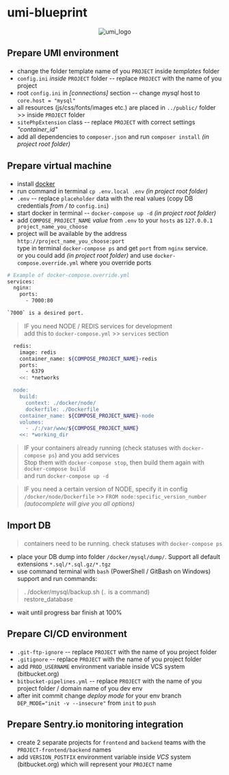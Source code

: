 # umi-blueprint
<p align="center"><img src="https://www.umi-cms.ru/templates/umi/images/main_logo.png?2021" alt="umi_logo"></p>

## <p><strong>Prepare UMI environment</strong></p>

- change the folder template name of you `PROJECT` inside _templates_ folder
- `config.ini` *inside* `PROJECT` folder -- replace `PROJECT` with the name of you project
- root `config.ini` in *[connections]* section -- change _mysql_ host to `core.host = "mysql"`
- all resources (js/css/fonts/images etc.) are placed in `../public/` folder >> inside `PROJECT` folder
- `sitePhpExtension` class -- replace `PROJECT` with correct settings _"container_id"_
- add all dependencies to `composer.json` and run `composer install` _(in project root folder)_

## <p><strong>Prepare virtual machine</strong></p>

- install [docker](https://docs.docker.com/engine/install/)
- run command in terminal `cp .env.local .env` _(in project root folder)_
- `.env` -- replace `placeholder` data with the real values (copy DB credentials _from / to_ `config.ini`)
- start docker in terminal -- `docker-compose up -d` _(in project root folder)_
- add `COMPOSE_PROJECT_NAME` *value* from `.env` to your `hosts` as `127.0.0.1 project_name_you_choose`
- project will be available by the address `http://project_name_you_choose:port`\
  type in terminal `docker-compose ps` and get `port` from `nginx` service. \
  or you could add _(in project root folder)_ and use `docker-compose.override.yml` where you override ports

``` bash
# Example of docker-compose.override.yml
services:
  nginx:
    ports:
      - 7000:80

`7000` is a desired port.
```

> IF you need NODE / REDIS services for development \
> add this to `docker-compose.yml` >> `services` section
``` bash
  redis:
    image: redis
    container_name: ${COMPOSE_PROJECT_NAME}-redis
    ports:
      - 6379
    <<: *networks

  node:
    build:
      context: ./docker/node/
      dockerfile: ./Dockerfile
    container_name: ${COMPOSE_PROJECT_NAME}-node
    volumes:
      - ./:/var/www/${COMPOSE_PROJECT_NAME}
    <<: *working_dir
```
> IF your containers already running (check statuses with `docker-compose ps`) and you add services \
> Stop them with `docker-compose stop`, then build them again with `docker-compose build` \
> and run `docker-compose up -d`

> IF you need a certain version of NODE, specify it in config \
> `/docker/node/Dockerfile` >> `FROM node:specific_version_number` _(autocomplete will give you all options)_

## <p><strong>Import DB</strong></p>

> containers need to be running. check statuses with `docker-compose ps`
- place your DB dump into folder `/docker/mysql/dump/`. Support all default extensions `*.sql/*.sql.gz/*.tgz`
- use command terminal with `bash` (PowerShell / GitBash on Windows) support and run commands:
> . /docker/mysql/backup.sh (`.` is a command)\
> restore_database
- wait until progress bar finish at 100%

## <p><strong>Prepare CI/CD environment</strong></p>

- `.git-ftp-ignore` -- replace `PROJECT` with the name of you project folder
- `.gitignore` -- replace `PROJECT` with the name of you project folder
- add `PROD_USERNAME` environment variable inside VCS system (bitbucket.org)
- `bitbucket-pipelines.yml` -- replace `PROJECT` with the name of you project folder / domain name of you dev env
- after init commit change _deploy mode_ for your env branch `DEP_MODE="init -v --insecure"` from `init` to `push`

## <p><strong>Prepare Sentry.io monitoring integration</strong></p>

- create 2 separate projects for `frontend` and `backend` teams with the `PROJECT-frontend/backend` names
- add `VERSION_POSTFIX` environment variable inside _VCS_ system (bitbucket.org) which will represent your `PROJECT` name
